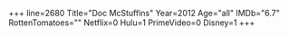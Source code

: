 +++
line=2680
Title="Doc McStuffins"
Year=2012
Age="all"
IMDb="6.7"
RottenTomatoes=""
Netflix=0
Hulu=1
PrimeVideo=0
Disney=1
+++

